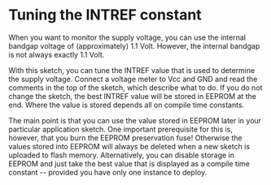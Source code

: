 # Tuning the INTREF constant

When you want to monitor the supply voltage, you can use the internal bandgap voltage of (approximately) 1.1 Volt. However, the internal bandgap is not always exactly 1.1 Volt. 

With this sketch, you can tune the INTREF value that is used to determine the supply voltage. 
Connect a voltage meter to Vcc and GND and read the comments in the top of the sketch, which describe what to do. If you do not change the sketch, the best INTREF value will be stored in EEPROM at the end. Where the value is stored depends all on compile time constants.

The main point is  that you can use the value stored in EEPROM later in your particular application sketch. One important prerequisite for this is, however, that you burn the EEPROM preservation fuse! Otherwise the values stored into EEPROM will always be deleted when a new sketch is uploaded to flash memory. Alternatively, you can disable storage  in EEPROM and just take the best value that is displayed as a compile time constant -- provided you have only one instance to deploy. 
 

